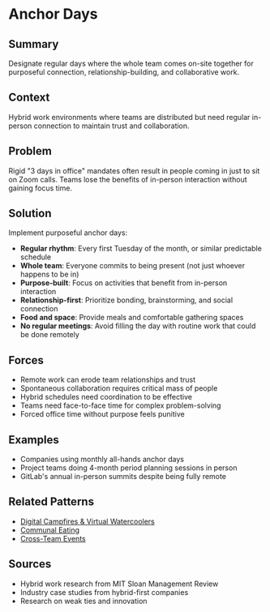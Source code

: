 ---
---
# Anchor Days

## Summary
Designate regular days where the whole team comes on-site together for purposeful connection, relationship-building, and collaborative work.

## Context
Hybrid work environments where teams are distributed but need regular in-person connection to maintain trust and collaboration.

## Problem
Rigid "3 days in office" mandates often result in people coming in just to sit on Zoom calls. Teams lose the benefits of in-person interaction without gaining focus time.

## Solution
Implement purposeful anchor days:
- **Regular rhythm**: Every first Tuesday of the month, or similar predictable schedule
- **Whole team**: Everyone commits to being present (not just whoever happens to be in)
- **Purpose-built**: Focus on activities that benefit from in-person interaction
- **Relationship-first**: Prioritize bonding, brainstorming, and social connection
- **Food and space**: Provide meals and comfortable gathering spaces
- **No regular meetings**: Avoid filling the day with routine work that could be done remotely

## Forces
- Remote work can erode team relationships and trust
- Spontaneous collaboration requires critical mass of people
- Hybrid schedules need coordination to be effective
- Teams need face-to-face time for complex problem-solving
- Forced office time without purpose feels punitive

## Examples
- Companies using monthly all-hands anchor days
- Project teams doing 4-month period planning sessions in person
- GitLab's annual in-person summits despite being fully remote

## Related Patterns
- [Digital Campfires & Virtual Watercoolers](digital-campfires-virtual-watercoolers.md)
- [Communal Eating](../temporal/communal-eating.md)
- [Cross-Team Events](../temporal/cross-team-events.md)

## Sources
- Hybrid work research from MIT Sloan Management Review
- Industry case studies from hybrid-first companies
- Research on weak ties and innovation